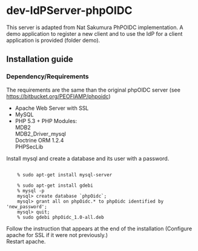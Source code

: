 # dev-IdPServer-phpOIDC
This server is adapted from Nat Sakumura PhPOIDC implementation. A demo application to register a new client and to use the IdP for a client application is provided (folder demo).

## Installation guide
### Dependency/Requirements 
The requirements are the same than the original phpOIDC server (see https://bitbucket.org/PEOFIAMP/phpoidc)  
 * Apache Web Server with SSL  
 * MySQL  
 * PHP 5.3 + PHP Modules:   
  MDB2  
  MDB2_Driver_mysql  
  Doctrine ORM 1.2.4  
  PHPSecLib  

Install mysql and create a database and its user with a password.
<pre><code>
    % sudo apt-get install mysql-server  <br>
    % sudo apt-get install gdebi  
    % mysql -p  
    mysql> create database `phpOidc`;  
    mysql> grant all on phpOidc.* to phpOidc identified by 'new_password';  
    mysql> quit;  
    % sudo gdebi phpOidc_1.0-all.deb  
</code></pre>
Follow the instruction that appears at the end of the installation (Configure apache for SSL if it were not previously.)  
Restart apache.  


